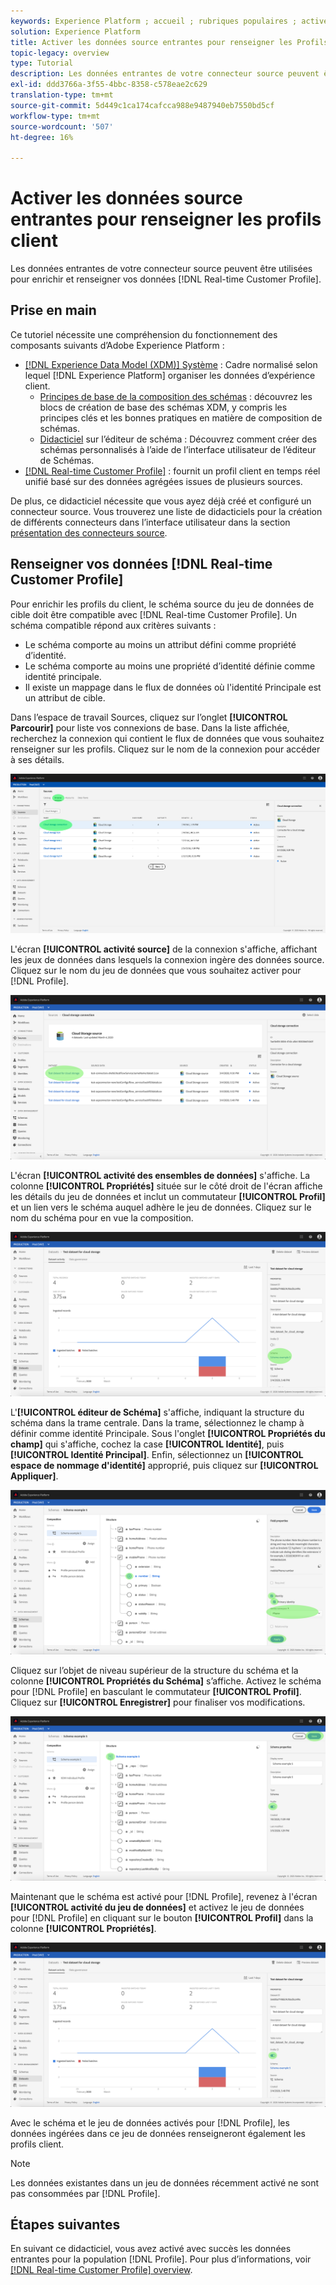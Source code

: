 ```yaml
---
keywords: Experience Platform ; accueil ; rubriques populaires ; activer les données entrantes ; renseigner le profil ; renseigner rtcp ; profil unifié renseigné
solution: Experience Platform
title: Activer les données source entrantes pour renseigner les Profils clients dans l’interface utilisateur
topic-legacy: overview
type: Tutorial
description: Les données entrantes de votre connecteur source peuvent être utilisées pour enrichir et renseigner vos données de Profil client en temps réel.
exl-id: ddd3766a-3f55-4bbc-8358-c578eae2c629
translation-type: tm+mt
source-git-commit: 5d449c1ca174cafcca988e9487940eb7550bd5cf
workflow-type: tm+mt
source-wordcount: '507'
ht-degree: 16%

---
```


# Activer les données source entrantes pour renseigner les profils client

Les données entrantes de votre connecteur source peuvent être utilisées pour enrichir et renseigner vos données [!DNL Real-time Customer Profile].

## Prise en main

Ce tutoriel nécessite une compréhension du fonctionnement des composants suivants d’Adobe Experience Platform :

- [[!DNL Experience Data Model (XDM)] Système](../../../xdm/home.md) : Cadre normalisé selon lequel  [!DNL Experience Platform] organiser les données d’expérience client.
   - [Principes de base de la composition des schémas](../../../xdm/schema/composition.md) : découvrez les blocs de création de base des schémas XDM, y compris les principes clés et les bonnes pratiques en matière de composition de schémas.
   - [Didacticiel](../../../xdm/tutorials/create-schema-ui.md) sur l’éditeur de schéma : Découvrez comment créer des schémas personnalisés à l’aide de l’interface utilisateur de l’éditeur de Schémas.
- [[!DNL Real-time Customer Profile]](../../../profile/home.md) : fournit un profil client en temps réel unifié basé sur des données agrégées issues de plusieurs sources.

De plus, ce didacticiel nécessite que vous ayez déjà créé et configuré un connecteur source.  Vous trouverez une liste de didacticiels pour la création de différents connecteurs dans l’interface utilisateur dans la section [présentation des connecteurs source](../../home.md).

## Renseigner vos données [!DNL Real-time Customer Profile]

Pour enrichir les profils du client, le schéma source du jeu de données de cible doit être compatible avec [!DNL Real-time Customer Profile]. Un schéma compatible répond aux critères suivants :

- Le schéma comporte au moins un attribut défini comme propriété d’identité.
- Le schéma comporte au moins une propriété d’identité définie comme identité principale.
- Il existe un mappage dans le flux de données où l&#39;identité Principale est un attribut de cible.

Dans l’espace de travail Sources, cliquez sur l’onglet **[!UICONTROL Parcourir]** pour liste vos connexions de base. Dans la liste affichée, recherchez la connexion qui contient le flux de données que vous souhaitez renseigner sur les profils. Cliquez sur le nom de la connexion pour accéder à ses détails.

![](../../images/tutorials/dataflow/cloud-storage/batch/browse.png)

L&#39;écran **[!UICONTROL activité source]** de la connexion s&#39;affiche, affichant les jeux de données dans lesquels la connexion ingère des données source. Cliquez sur le nom du jeu de données que vous souhaitez activer pour [!DNL Profile].

![](../../images/tutorials/dataflow/cloud-storage/batch/dataset-dataflow.png)

L&#39;écran **[!UICONTROL activité des ensembles de données]** s&#39;affiche. La colonne **[!UICONTROL Propriétés]** située sur le côté droit de l&#39;écran affiche les détails du jeu de données et inclut un commutateur **[!UICONTROL Profil]** et un lien vers le schéma auquel adhère le jeu de données. Cliquez sur le nom du schéma pour en vue la composition.

![](../../images/tutorials/dataflow/cloud-storage/batch/select-dataset-schema.png)

L&#39;**[!UICONTROL éditeur de Schéma]** s&#39;affiche, indiquant la structure du schéma dans la trame centrale. Dans la trame, sélectionnez le champ à définir comme identité Principale. Sous l&#39;onglet **[!UICONTROL Propriétés du champ]** qui s&#39;affiche, cochez la case **[!UICONTROL Identité]**, puis **[!UICONTROL Identité Principal]**. Enfin, sélectionnez un **[!UICONTROL espace de nommage d&#39;identité]** approprié, puis cliquez sur **[!UICONTROL Appliquer]**.

![](../../images/tutorials/dataflow/cloud-storage/batch/set-schema-identity.png)

Cliquez sur l’objet de niveau supérieur de la structure du schéma et la colonne **[!UICONTROL Propriétés du Schéma]** s’affiche. Activez le schéma pour [!DNL Profile] en basculant le commutateur **[!UICONTROL Profil]**. Cliquez sur **[!UICONTROL Enregistrer]** pour finaliser vos modifications.

![](../../images/tutorials/dataflow/cloud-storage/batch/enable-profile.png)

Maintenant que le schéma est activé pour [!DNL Profile], revenez à l&#39;écran **[!UICONTROL activité du jeu de données]** et activez le jeu de données pour [!DNL Profile] en cliquant sur le bouton **[!UICONTROL Profil]** dans la colonne **[!UICONTROL Propriétés]**.

![](../../images/tutorials/dataflow/cloud-storage/batch/enable-dataset-profile.png)

Avec le schéma et le jeu de données activés pour [!DNL Profile], les données ingérées dans ce jeu de données renseigneront également les profils client.

>[!NOTE]
>
>Les données existantes dans un jeu de données récemment activé ne sont pas consommées par [!DNL Profile].

## Étapes suivantes

En suivant ce didacticiel, vous avez activé avec succès les données entrantes pour la population [!DNL Profile]. Pour plus d’informations, voir [[!DNL Real-time Customer Profile] overview](../../../profile/home.md).
